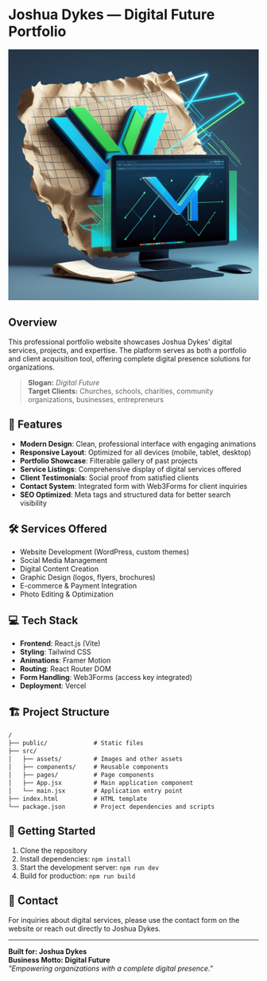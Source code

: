 # Joshua Dykes — Digital Future Portfolio

![Joshua Dykes Digital Future](src/assets/images/og-image.jpg)

## Overview

This professional portfolio website showcases Joshua Dykes' digital services, projects, and expertise. The platform serves as both a portfolio and client acquisition tool, offering complete digital presence solutions for organizations.

> **Slogan:** _Digital Future_  
> **Target Clients:** Churches, schools, charities, community organizations, businesses, entrepreneurs

## 🚀 Features

- **Modern Design**: Clean, professional interface with engaging animations
- **Responsive Layout**: Optimized for all devices (mobile, tablet, desktop)
- **Portfolio Showcase**: Filterable gallery of past projects
- **Service Listings**: Comprehensive display of digital services offered
- **Client Testimonials**: Social proof from satisfied clients
- **Contact System**: Integrated form with Web3Forms for client inquiries
- **SEO Optimized**: Meta tags and structured data for better search visibility

## 🛠️ Services Offered

- Website Development (WordPress, custom themes)
- Social Media Management
- Digital Content Creation
- Graphic Design (logos, flyers, brochures)
- E-commerce & Payment Integration
- Photo Editing & Optimization

## 💻 Tech Stack

- **Frontend**: React.js (Vite)
- **Styling**: Tailwind CSS
- **Animations**: Framer Motion
- **Routing**: React Router DOM
- **Form Handling**: Web3Forms (access key integrated)
- **Deployment**: Vercel

## 🏗️ Project Structure

```
/
├── public/             # Static files
├── src/
│   ├── assets/         # Images and other assets
│   ├── components/     # Reusable components
│   ├── pages/          # Page components
│   ├── App.jsx         # Main application component
│   └── main.jsx        # Application entry point
├── index.html          # HTML template
└── package.json        # Project dependencies and scripts
```

## 🚀 Getting Started

1. Clone the repository
2. Install dependencies: `npm install`
3. Start the development server: `npm run dev`
4. Build for production: `npm run build`

## 📧 Contact

For inquiries about digital services, please use the contact form on the website or reach out directly to Joshua Dykes.

---

**Built for: Joshua Dykes**  
**Business Motto: Digital Future**  
_"Empowering organizations with a complete digital presence."_ 